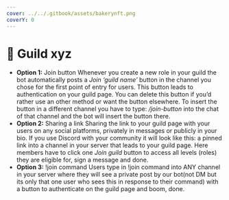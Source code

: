 ```yaml
---
cover: ../../.gitbook/assets/bakerynft.png
coverY: 0
---
```


# 🏫 Guild xyz



* **Option 1:** Join button Whenever you create a new role in your guild the bot automatically posts a _Join ‘guild name’_ button in the channel you chose for the first point of entry for users. This button leads to authentication on your guild page. You can delete this button if you’d rather use an other method or want the button elsewhere. To insert the button in a different channel you have to type: _/join-button_ into the chat of that channel and the bot will insert the button there.
* **Option 2:** Sharing a link Sharing the link to your guild page with your users on any social platforms, privately in messages or publicly in your bio. If you use Discord with your community it will look like this: a pinned link into a channel in your server that leads to your guild page. Here members have to click one _Join guild_ button to access all levels (roles) they are eligible for, sign a message and done.
* **Option 3:** !join command Users type in !join command into ANY channel in your server where they will see a private post by our bot(not DM but its only that one user who sees this in response to their command) with a button to authenticate on the guild page and boom, done.
